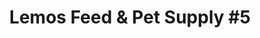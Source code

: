 ---
title: "Lemos Feed & Pet Supply #5"
url: /atascadero/lemos-feed-und-pet-supply-5/
shop: Tiere
---